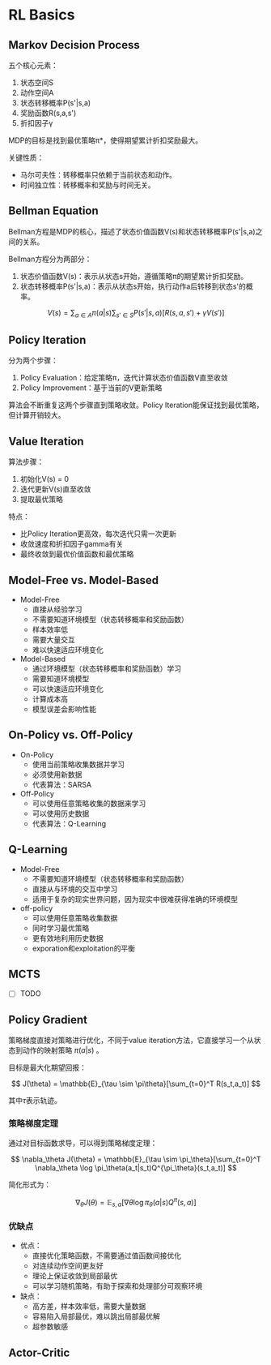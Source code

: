 # RL Basics

## Markov Decision Process

五个核心元素：

1. 状态空间S
2. 动作空间A
3. 状态转移概率P(s'|s,a)
4. 奖励函数R(s,a,s')
5. 折扣因子γ

MDP的目标是找到最优策略π*，使得期望累计折扣奖励最大。

关键性质：

- 马尔可夫性：转移概率只依赖于当前状态和动作。
- 时间独立性：转移概率和奖励与时间无关。

## Bellman Equation

Bellman方程是MDP的核心，描述了状态价值函数V(s)和状态转移概率P(s'|s,a)之间的关系。

Bellman方程分为两部分：

1. 状态价值函数V(s)：表示从状态s开始，遵循策略π的期望累计折扣奖励。
2. 状态转移概率P(s'|s,a)：表示从状态s开始，执行动作a后转移到状态s'的概率。

$$
V(s) = \sum_{a \in A} \pi(a|s) \sum_{s' \in S} P(s'|s,a) [R(s,a,s') + \gamma V(s')]
$$

## Policy Iteration

分为两个步骤：

1. Policy Evaluation：给定策略π，迭代计算状态价值函数V直至收敛
2. Policy Improvement：基于当前的V更新策略

算法会不断重复这两个步骤直到策略收敛。Policy Iteration能保证找到最优策略，但计算开销较大。

## Value Iteration

算法步骤：

1. 初始化V(s) = 0
2. 迭代更新V(s)直至收敛
3. 提取最优策略

特点：

- 比Policy Iteration更高效，每次迭代只需一次更新
- 收敛速度和折扣因子gamma有关
- 最终收敛到最优价值函数和最优策略

## Model-Free vs. Model-Based

- Model-Free
  - 直接从经验学习
  - 不需要知道环境模型（状态转移概率和奖励函数）
  - 样本效率低
  - 需要大量交互
  - 难以快速适应环境变化
- Model-Based
  - 通过环境模型（状态转移概率和奖励函数）学习
  - 需要知道环境模型
  - 可以快速适应环境变化
  - 计算成本高
  - 模型误差会影响性能

## On-Policy vs. Off-Policy

- On-Policy
  - 使用当前策略收集数据并学习
  - 必须使用新数据
  - 代表算法：SARSA
- Off-Policy
  - 可以使用任意策略收集的数据来学习
  - 可以使用历史数据
  - 代表算法：Q-Learning

## Q-Learning

- Model-Free
  - 不需要知道环境模型（状态转移概率和奖励函数）
  - 直接从与环境的交互中学习
  - 适用于复杂的现实世界问题，因为现实中很难获得准确的环境模型
- off-policy
  - 可以使用任意策略收集数据
  - 同时学习最优策略
  - 更有效地利用历史数据
  - exporation和exploitation的平衡

## MCTS
  
- [ ] TODO

## Policy Gradient

策略梯度直接对策略进行优化，不同于value iteration方法，它直接学习一个从状态到动作的映射策略 $\pi(a|s)$ 。

目标是最大化期望回报：

$$
J(\theta) = \mathbb{E}_{\tau \sim \pi\theta}[\sum_{t=0}^T R(s_t,a_t)]
$$

其中$\tau$表示轨迹。

### 策略梯度定理

通过对目标函数求导，可以得到策略梯度定理：

$$
\nabla_\theta J(\theta) = \mathbb{E}_{\tau \sim \pi_\theta}[\sum_{t=0}^T \nabla_\theta \log \pi_\theta(a_t|s_t)Q^{\pi_\theta}(s_t,a_t)]
$$

简化形式为：

$$
\nabla_\theta J(\theta) = \mathbb{E}_{s,a}[\nabla\theta \log \pi_\theta(a|s)Q^{\pi}(s,a)]
$$

### 优缺点

- 优点：
  - 直接优化策略函数，不需要通过值函数间接优化
  - 对连续动作空间更友好
  - 理论上保证收敛到局部最优
  - 可以学习随机策略，有助于探索和处理部分可观察环境
- 缺点：
  - 高方差，样本效率低，需要大量数据
  - 容易陷入局部最优，难以跳出局部最优解
  - 超参数敏感

## Actor-Critic
